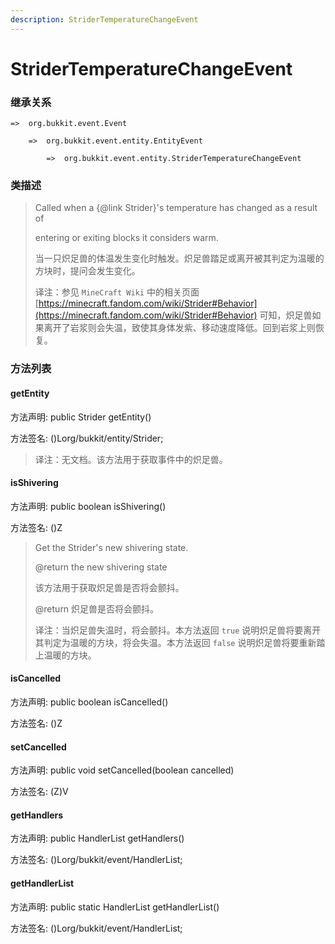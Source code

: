 ```yaml
---
description: StriderTemperatureChangeEvent
---
```


# StriderTemperatureChangeEvent

### 继承关系

    =>  org.bukkit.event.Event

        =>  org.bukkit.event.entity.EntityEvent

            =>  org.bukkit.event.entity.StriderTemperatureChangeEvent

### 类描述

> Called when a {@link Strider}'s temperature has changed as a result of
> 
> entering or exiting blocks it considers warm.
> 
> <p>
> 
> 当一只炽足兽的体温发生变化时触发。炽足兽踏足或离开被其判定为温暖的方块时，提问会发生变化。
> 
> <p>
> 
> 译注：参见 `MineCraft Wiki` 中的相关页面 [https://minecraft.fandom.com/wiki/Strider#Behavior](https://minecraft.fandom.com/wiki/Strider#Behavior) 可知，炽足兽如果离开了岩浆则会失温，致使其身体发紫、移动速度降低。回到岩浆上则恢复。

### 方法列表

#### getEntity

方法声明: public Strider getEntity()

方法签名: ()Lorg/bukkit/entity/Strider;

> 译注：无文档。该方法用于获取事件中的炽足兽。

#### isShivering

方法声明: public boolean isShivering()

方法签名: ()Z

> Get the Strider's new shivering state.
> 
> @return the new shivering state
> 
> <p>
> 
> 该方法用于获取炽足兽是否将会颤抖。
> 
> @return 炽足兽是否将会颤抖。
> 
> <p>
> 
> 译注：当炽足兽失温时，将会颤抖。本方法返回 `true` 说明炽足兽将要离开其判定为温暖的方块，将会失温。本方法返回 `false` 说明炽足兽将要重新踏上温暖的方块。

#### isCancelled

方法声明: public boolean isCancelled()

方法签名: ()Z

#### setCancelled

方法声明: public void setCancelled(boolean cancelled)

方法签名: (Z)V

#### getHandlers

方法声明: public HandlerList getHandlers()

方法签名: ()Lorg/bukkit/event/HandlerList;

#### getHandlerList

方法声明: public static HandlerList getHandlerList()

方法签名: ()Lorg/bukkit/event/HandlerList;